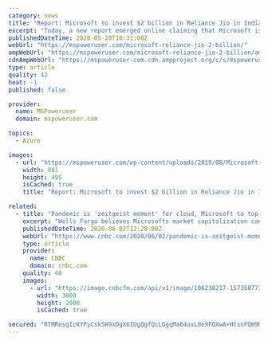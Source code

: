 ```yaml
---
category: news
title: "Report: Microsoft to invest $2 billion in Reliance Jio in India"
excerpt: "Today, a new report emerged online claiming that Microsoft is planning to invest $2 billion in Facebook for about 4% stake in Jio."
publishedDateTime: 2020-05-28T10:31:00Z
webUrl: "https://mspoweruser.com/microsoft-reliance-jio-2-billion/"
ampWebUrl: "https://mspoweruser.com/microsoft-reliance-jio-2-billion/amp/"
cdnAmpWebUrl: "https://mspoweruser-com.cdn.ampproject.org/c/s/mspoweruser.com/microsoft-reliance-jio-2-billion/amp/"
type: article
quality: 42
heat: -1
published: false

provider:
  name: MSPoweruser
  domain: mspoweruser.com

topics:
  - Azure

images:
  - url: "https://mspoweruser.com/wp-content/uploads/2019/08/Microsoft-Jio.jpg"
    width: 881
    height: 495
    isCached: true
    title: "Report: Microsoft to invest $2 billion in Reliance Jio in India"

related:
  - title: "Pandemic is 'zeitgeist moment' for cloud, Microsoft to top $2 trillion in 2 years, Wells Fargo says"
    excerpt: "Wells Fargo believes Microsofts market capitalization can top $2 trillion in the next few years due to strength in its cloud business."
    publishedDateTime: 2020-06-02T12:20:00Z
    webUrl: "https://www.cnbc.com/2020/06/02/pandemic-is-zeitgeist-moment-for-cloud-microsoft-to-top-2-trillion-in-2-years-wells-fargo-says.html"
    type: article
    provider:
      name: CNBC
      domain: cnbc.com
    quality: 48
    images:
      - url: "https://image.cnbcfm.com/api/v1/image/106238217-1573507738879gettyimages-1173107668.jpeg?v=1576761575"
        width: 3000
        height: 2000
        isCached: true

secured: "RTMRosgIcKYPyCskSW9xDgX6IUgQgfQcLGgqMa64uxL8e9FOXwA+HtsnFQW9KGD5TQzwpVa3NJ5QE9+no0REru09VhDGM9e5A5VmdoPoX5abdHDEGacoFMvYGLlFiuKbijNPg3ZddbPpWdiQgR1xeGbmzPLq1L3v51YvkgVEf7inpDtba2PhDpVAJuDUARW6S3kb0oxSI5ZI3tGlnK0qBQ7s+P/lQfprJGWop7fw5wUbdBSD9Txbl5yMFEJLWD9iYaJZaZMaA9ExYZG9eyqXhd4eR+qyIgnColH7avO+InE2xryJqXMRMC+vfcrEURJosFMMdZTx8MK/radI5JE0fv/EuNOcMLRbN0X39bcV+ROzoxIRlORARa0Jdi4PQst4EZjDo3PRiZwLGI5l1afqO14qVT3leo4pvco0qPmHwtCz37Zg/ZRa7q4DOBJGGepHy7RRkt4l7Deo+qQBBUkuZaonqWxDlHcEeIuuxzW/5EQ=;7tcwdpBrgqiA6diemh4NBg=="
---
```


